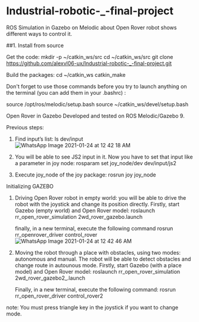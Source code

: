 # Industrial-robotic-_-final-project

ROS Simulation in Gazebo on Melodic about Open Rover robot shows different ways to control it.

##1. Install from source

Get the code:
mkdir -p ~/catkin_ws/src
cd ~/catkin_ws/src
git clone https://github.com/alexvl06-ux/Industrial-robotic-_-final-project.git

Build the packages:
cd ~/catkin_ws
catkin_make

Don't forget to use those commands before you try to launch anything on the terminal (you can add them in your .bashrc) :

source /opt/ros/melodic/setup.bash 
source ~/catkin_ws/devel/setup.bash

Open Rover in Gazebo
Developed and tested on ROS Melodic/Gazebo 9.

Previous steps:

1.	Find input’s list:
    ls dev/input
![WhatsApp Image 2021-01-24 at 12 42 18 AM](https://user-images.githubusercontent.com/77949713/105666442-3c59ce80-5ea7-11eb-92c7-e0b0bb3317c7.jpeg)

2.	You will be able to see JS2 input in it. Now you have to set that input like a parameter in joy node:
    rosparam set joy_node/dev dev/input/js2 

3.	Execute joy_node of the joy package:
	    rosrun joy joy_node


Initializing GAZEBO

1.	Driving Open Rover robot in empty world: you will be able to drive the robot with the joystick and change its position directly. 
    Firstly, start Gazebo (empty world) and Open Rover model:
		    roslaunch rr_open_rover_simulation 2wd_rover_gazebo.launch

    finally, in a new terminal, execute the following command
		    rosrun rr_openrover_driver control_rover
		    ![WhatsApp Image 2021-01-24 at 12 42 46 AM](https://user-images.githubusercontent.com/77949713/105666682-cf930400-5ea7-11eb-9df1-24e4d89135a7.jpeg)


2.	Moving the robot through a place with obstacles, using two modes: autonomous and manual. The robot will be able to detect obstacles and change route in autounous mode.
    Firstly, start Gazebo (with a place model) and Open Rover model:
		    roslaunch rr_open_rover_simulation 2wd_rover_gazebo2_.launch

    Finally, in a new terminal, execute the following command:
		    rosrun rr_open_rover_driver control_rover2

note: You must press triangle key in the joystick if you want to change mode.
